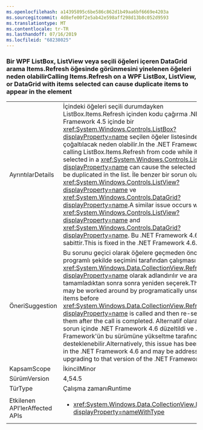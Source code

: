 ```yaml
---
ms.openlocfilehash: a14395895c6be586c862d1b49aa6bf6669e4203a
ms.sourcegitcommit: 4d8efe00f2e5ab42e598aff298d13b8c052d9593
ms.translationtype: MT
ms.contentlocale: tr-TR
ms.lasthandoff: 07/16/2019
ms.locfileid: "68238025"
---
```

### <a name="calling-itemsrefresh-on-a-wpf-listbox-listview-or-datagrid-with-items-selected-can-cause-duplicate-items-to-appear-in-the-element"></a><span data-ttu-id="2e6ef-101">Bir WPF ListBox, ListView veya seçili öğeleri içeren DataGrid arama Items.Refresh öğesinde görünmesini yinelenen öğeleri neden olabilir</span><span class="sxs-lookup"><span data-stu-id="2e6ef-101">Calling Items.Refresh on a WPF ListBox, ListView, or DataGrid with items selected can cause duplicate items to appear in the element</span></span>

|   |   |
|---|---|
|<span data-ttu-id="2e6ef-102">Ayrıntılar</span><span class="sxs-lookup"><span data-stu-id="2e6ef-102">Details</span></span>|<span data-ttu-id="2e6ef-103">İçindeki öğeleri seçili durumdayken ListBox.Items.Refresh içinden kodu çağırma .NET Framework 4.5 içinde bir <xref:System.Windows.Controls.ListBox?displayProperty=name> seçilen öğeler listesinde çoğaltılacak neden olabilir.</span><span class="sxs-lookup"><span data-stu-id="2e6ef-103">In the .NET Framework 4.5, calling ListBox.Items.Refresh from code while items are selected in a <xref:System.Windows.Controls.ListBox?displayProperty=name> can cause the selected items to be duplicated in the list.</span></span> <span data-ttu-id="2e6ef-104">İle benzer bir sorun oluşur <xref:System.Windows.Controls.ListView?displayProperty=name> ve <xref:System.Windows.Controls.DataGrid?displayProperty=name>.</span><span class="sxs-lookup"><span data-stu-id="2e6ef-104">A similar issue occurs with <xref:System.Windows.Controls.ListView?displayProperty=name> and <xref:System.Windows.Controls.DataGrid?displayProperty=name>.</span></span> <span data-ttu-id="2e6ef-105">Bu .NET Framework 4.6 sabittir.</span><span class="sxs-lookup"><span data-stu-id="2e6ef-105">This is fixed in the .NET Framework 4.6.</span></span>|
|<span data-ttu-id="2e6ef-106">Öneri</span><span class="sxs-lookup"><span data-stu-id="2e6ef-106">Suggestion</span></span>|<span data-ttu-id="2e6ef-107">Bu sorunu geçici olarak öğelere geçmeden önce programlı şekilde seçimini tarafından çalışması <xref:System.Windows.Data.CollectionView.Refresh?displayProperty=name> olarak adlandırılır ve aramayı tamamladıktan sonra sonra yeniden seçerek.</span><span class="sxs-lookup"><span data-stu-id="2e6ef-107">This issue may be worked around by programatically unselecting items before <xref:System.Windows.Data.CollectionView.Refresh?displayProperty=name> is called and then re-selecting them after the call is completed.</span></span> <span data-ttu-id="2e6ef-108">Alternatif olarak, bu sorun içinde .NET Framework 4.6 düzeltildi ve .NET Framework'ün bu sürümüne yükseltme tarafından desteklenebilir.</span><span class="sxs-lookup"><span data-stu-id="2e6ef-108">Alternatively, this issue has been fixed in the .NET Framework 4.6 and may be addressed by upgrading to that version of the .NET Framework.</span></span>|
|<span data-ttu-id="2e6ef-109">Kapsam</span><span class="sxs-lookup"><span data-stu-id="2e6ef-109">Scope</span></span>|<span data-ttu-id="2e6ef-110">İkincil</span><span class="sxs-lookup"><span data-stu-id="2e6ef-110">Minor</span></span>|
|<span data-ttu-id="2e6ef-111">Sürüm</span><span class="sxs-lookup"><span data-stu-id="2e6ef-111">Version</span></span>|<span data-ttu-id="2e6ef-112">4,5</span><span class="sxs-lookup"><span data-stu-id="2e6ef-112">4.5</span></span>|
|<span data-ttu-id="2e6ef-113">Tür</span><span class="sxs-lookup"><span data-stu-id="2e6ef-113">Type</span></span>|<span data-ttu-id="2e6ef-114">Çalışma zamanı</span><span class="sxs-lookup"><span data-stu-id="2e6ef-114">Runtime</span></span>|
|<span data-ttu-id="2e6ef-115">Etkilenen API’ler</span><span class="sxs-lookup"><span data-stu-id="2e6ef-115">Affected APIs</span></span>|<ul><li><xref:System.Windows.Data.CollectionView.Refresh?displayProperty=nameWithType></li></ul>|
